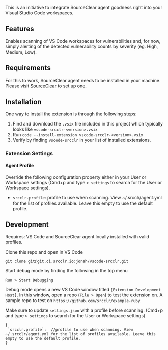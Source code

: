 This is an initiative to integrate SourceClear agent goodness right into your Visual Studio Code workspaces.

## Features

Enables scanning of VS Code workspaces for vulnerabilities and, for now, simply alerting of the detected vulnerability counts by severity (eg. High, Medium, Low). 

## Requirements

For this to work, SourceClear agent needs to be installed in your machine. Please visit [SourceClear](https://www.sourceclear.com) to set up one.

## Installation

One way to install the extension is through the following steps:
1. Find and download the `.vsix` file included in this project which typically looks like `vscode-srcclr-<version>.vsix`
2. Run `code --install-extension vscode-srcclr-<version>.vsix`
3. Verify by finding `vscode-srcclr` in your list of installed extensions.

### Extension Settings

#### Agent Profile

Override the following configuration property either in your User or Workspace settings (Cmd+p and type `> settings` to search for the User or Workspace settings). 

* `srcclr.profile`: profile to use when scanning. View ~/.srcclr/agent.yml for the list of profiles available. Leave this empty to use the default profile.

## Development

Requires: VS Code and SourceClear agent locally installed with valid profiles.

Clone this repo and open in VS Code

```
git clone git@git.ci.srcclr.io:jonah/vscode-srcclr.git
```

Start debug mode by finding the following in the top menu

```
Run > Start Debugging
```
Debug mode opens a new VS Code window titled `[Extension Development Host]`. In this window, open a repo (`File > Open`) to test the extension on. A sample repo to test on `https://github.com/srcclr/example-ruby`

Make sure to update `settings.json` with a profile before scanning. (Cmd+p and type `> settings` to search for the User or Workspace settings)

```
{
 `srcclr.profile`:  //profile to use when scanning. View ~/.srcclr/agent.yml for the list of profiles available. Leave this empty to use the default profile.
}
```
